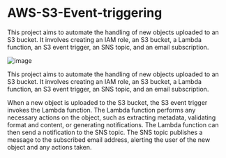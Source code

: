 # AWS-S3-Event-triggering
This project aims to automate the handling of new objects uploaded to an S3 bucket. It involves creating an IAM role, an S3 bucket, a Lambda function, an S3 event trigger, an SNS topic, and an email subscription.

![image](https://github.com/AjayAjex/AWS-S3-Event-triggering/assets/106955998/b1cacfdc-465b-4446-a147-ef5fba0a3252)

This project aims to automate the handling of new objects uploaded to an S3 bucket. It involves creating an IAM role, an S3 bucket, a Lambda function, an S3 event trigger, an SNS topic, and an email subscription.

When a new object is uploaded to the S3 bucket, the S3 event trigger invokes the Lambda function. The Lambda function performs any necessary actions on the object, such as extracting metadata, validating format and content, or generating notifications. The Lambda function can then send a notification to the SNS topic. The SNS topic publishes a message to the subscribed email address, alerting the user of the new object and any actions taken.

